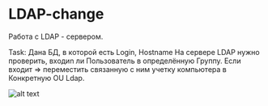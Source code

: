 # LDAP-change
Работа с LDAP - сервером.

Task: Дана БД, в которой есть Login, Hostname
На сервере LDAP нужно проверить, входиn ли Пользователь в определённую Группу. 
Если входит => переместить связанную с ним учетку компьютера в Конкретную OU Ldap.

![alt text](http://imageban.ru/show/2017/10/18/e9e315afb338e8911d5a9916a173fecf/png)
